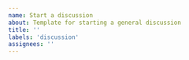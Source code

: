 ```yaml
---
name: Start a discussion
about: Template for starting a general discussion
title: ''
labels: 'discussion'
assignees: ''
---
```


<!-- Text between the arrows are comments and will not show up in the final issue. Feel free to delete these (or not) after reading them -->

<!-- This form should be used for general discussions. To propose a taxonomic change (new name), see
https://github.com/pteridogroup/ppg-demo/issues/new?template=suggest-a-taxonomic-update.md -->
